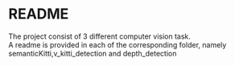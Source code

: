 # README
The project consist of 3 different computer vision task.  
A readme is provided in each of the corresponding folder, namely semanticKitti,v_kitti_detection and depth_detection


